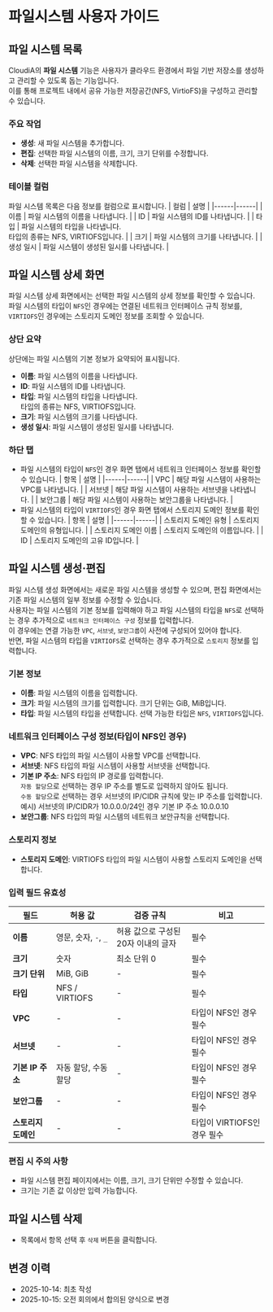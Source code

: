 # 파일시스템 사용자 가이드

## 파일 시스템 목록
CloudiA의 **파일 시스템** 기능은 사용자가 클라우드 환경에서 파일 기반 저장소를 생성하고 관리할 수 있도록 돕는 기능입니다.  
이를 통해 프로젝트 내에서 공유 가능한 저장공간(NFS, VirtioFS)을 구성하고 관리할 수 있습니다.

### 주요 작업
- **생성**: 새 파일 시스템을 추가합니다.  
- **편집**: 선택한 파일 시스템의 이름, 크기, 크기 단위를 수정합니다.  
- **삭제**: 선택한 파일 시스템을 삭제합니다.

### 테이블 컬럼
파일 시스템 목록은 다음 정보를 컬럼으로 표시합니다.
| 컬럼 | 설명 |
|------|------|
| 이름 | 파일 시스템의 이름을 나타냅니다. |
| ID | 파일 시스템의 ID를 나타냅니다. |
| 타입 | 파일 시스템의 타입을 나타냅니다.<br>타입의 종류는 NFS, VIRTIOFS입니다. |
| 크기 | 파일 시스템의 크기를 나타냅니다. |
| 생성 일시 | 파일 시스템이 생성된 일시를 나타냅니다. |

## 파일 시스템 상세 화면
파일 시스템 상세 화면에서는 선택한 파일 시스템의 상세 정보를 확인할 수 있습니다.  
파일 시스템의 타입이 `NFS`인 경우에는 연결된 네트워크 인터페이스 규칙 정보를, `VIRTIOFS`인 경우에는 스토리지 도메인 정보를 조회할 수 있습니다.

### 상단 요약
상단에는 파일 시스템의 기본 정보가 요약되어 표시됩니다.  
- **이름**: 파일 시스템의 이름을 나타냅니다.
- **ID**: 파일 시스템의 ID를 나타냅니다.
- **타입**: 파일 시스템의 타입을 나타냅니다.<br>타입의 종류는 NFS, VIRTIOFS입니다.
- **크기**: 파일 시스템의 크기를 나타냅니다.
- **생성 일시**: 파일 시스템이 생성된 일시를 나타냅니다.

### 하단 탭
- 파일 시스템의 타입이 `NFS`인 경우 화면 탭에서 네트워크 인터페이스 정보를 확인할 수 있습니다.
    | 항목 | 설명 |
    |------|------|
    | VPC | 해당 파일 시스템이 사용하는 VPC를 나타냅니다. |
    | 서브넷 | 해당 파일 시스템이 사용하는 서브넷을 나타냅니다. |
    | 보안그룹 | 해당 파일 시스템이 사용하는 보안그룹을 나타냅니다. |
- 파일 시스템의 타입이 `VIRTIOFS`인 경우 화면 탭에서 스토리지 도메인 정보를 확인할 수 있습니다.
    | 항목 | 설명 |
    |------|------|
    | 스토리지 도메인 유형 | 스토리지 도메인의 유형입니다. |
    | 스토리지 도메인 이름 | 스토리지 도메인의 이름입니다. |
    | ID | 스토리지 도메인의 고유 ID입니다. |

## 파일 시스템 생성·편집
파일 시스템 생성 화면에서는 새로운 파일 시스템을 생성할 수 있으며, 편집 화면에서는 기존 파일 시스템의 일부 정보를 수정할 수 있습니다.  
사용자는 파일 시스템의 기본 정보를 입력해야 하고 파일 시스템의 타입을 `NFS`로 선택하는 경우 추가적으로 `네트워크 인터페이스 구성` 정보를 입력합니다.    
이 경우에는 연결 가능한 `VPC`, `서브넷`, `보안그룹`이 사전에 구성되어 있어야 합니다.  
반면, 파일 시스템의 타입을 `VIRTIOFS`로 선택하는 경우 추가적으로 `스토리지` 정보를 입력합니다.

### 기본 정보
- **이름**: 파일 시스템의 이름을 입력합니다.
- **크기**: 파일 시스템의 크기를 입력합니다. 크기 단위는 GiB, MiB입니다.
- **타입**: 파일 시스템의 타입을 선택합니다. 선택 가능한 타입은 `NFS`, `VIRTIOFS`입니다.

### 네트워크 인터페이스 구성 정보(타입이 NFS인 경우)
- **VPC**: NFS 타입의 파일 시스템이 사용할 VPC를 선택합니다.
- **서브넷**: NFS 타입의 파일 시스템이 사용할 서브넷을 선택합니다.
- **기본 IP 주소**: NFS 타입의 IP 경로를 입력합니다.<br>`자동 할당`으로 선택하는 경우 IP 주소를 별도로 입력하지 않아도 됩니다.<br>`수동 할당`으로 선택하는 경우 서브넷의 IP/CIDR 규칙에 맞는 IP 주소를 입력합니다.<br>예시) 서브넷의 IP/CIDR가 10.0.0.0/24인 경우 기본 IP 주소 10.0.0.10
- **보안그룹**: NFS 타입의 파일 시스템의 네트워크 보안규칙을 선택합니다.

### 스토리지 정보
- **스토리지 도메인**: VIRTIOFS 타입의 파일 시스템이 사용할 스토리지 도메인을 선택합니다.
    
### 입력 필드 유효성
| 필드 | 허용 값 | 검증 규칙 | 비고 |
|------|----------|------------|------|
| **이름** | 영문, 숫자, `-`, `_` | 허용 값으로 구성된 20자 이내의 글자 | 필수 |
| **크기** | 숫자 | 최소 단위 0 | 필수 |
| **크기 단위** | MiB, GiB | - | 필수 |
| **타입** | NFS / VIRTIOFS | - | 필수 |
| **VPC** | - | - | 타입이 NFS인 경우 필수 |
| **서브넷** | - | - | 타입이 NFS인 경우 필수 |
| **기본 IP 주소** | 자동 할당, 수동 할당 | - | 타입이 NFS인 경우 필수 |
| **보안그룹** | - | - | 타입이 NFS인 경우 필수 |
| **스토리지 도메인** | - | - | 타입이 VIRTIOFS인 경우 필수 |

### 편집 시 주의 사항
- 파일 시스템 편집 페이지에서는 이름, 크기, 크기 단위만 수정할 수 있습니다.
- 크기는 기존 값 이상만 입력 가능합니다.

## 파일 시스템 삭제
- 목록에서 항목 선택 후 `삭제` 버튼을 클릭합니다.

## 변경 이력
- 2025-10-14: 최초 작성
- 2025-10-15: 오전 회의에서 합의된 양식으로 변경
